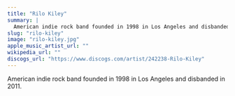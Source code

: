 ```yaml
---
title: "Rilo Kiley"
summary: |
  American indie rock band founded in 1998 in Los Angeles and disbanded in 2011.
slug: "rilo-kiley"
image: "rilo-kiley.jpg"
apple_music_artist_url: ""
wikipedia_url: ""
discogs_url: "https://www.discogs.com/artist/242238-Rilo-Kiley"
---
```


American indie rock band founded in 1998 in Los Angeles and disbanded in 2011.